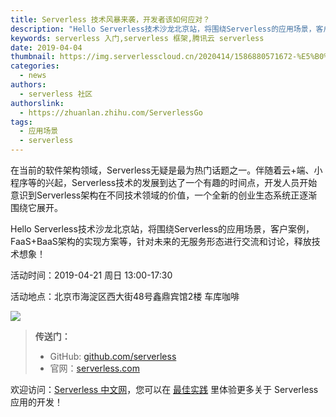 ```yaml
---
title: Serverless 技术风暴来袭，开发者该如何应对？
description: "Hello Serverless技术沙龙北京站，将围绕Serverless的应用场景，客户案例，FaaS+BaaS架构的实现方案等，针对未来的无服务形态进行交流和讨论，释放技术想象！"
keywords: serverless 入门,serverless 框架,腾讯云 serverless
date: 2019-04-04
thumbnail: https://img.serverlesscloud.cn/2020414/1586880571672-%E5%B0%81%E9%9D%A2%E5%9B%BE%20%285%29.png
categories:
  - news
authors:
  - serverless 社区
authorslink:
  - https://zhuanlan.zhihu.com/ServerlessGo
tags:
  - 应用场景
  - serverless
---
```


​在当前的软件架构领域，Serverless无疑是最为热门话题之一。伴随着云+端、小程序等的兴起，Serverless技术的发展到达了一个有趣的时间点，开发人员开始意识到Serverless架构在不同技术领域的价值，一个全新的创业生态系统正逐渐围绕它展开。

Hello Serverless技术沙龙北京站，将围绕Serverless的应用场景，客户案例，FaaS+BaaS架构的实现方案等，针对未来的无服务形态进行交流和讨论，释放技术想象！

活动时间：2019-04-21 周日 13:00-17:30

活动地点：北京市海淀区西大街48号鑫鼎宾馆2楼 车库咖啡    

![](https://img.serverlesscloud.cn/qianyi/YHl6UWa9s601FungezlyQKlJNMnWicwcahEqiaBEXyDmdprY0s5PklAYYBd9qWIJ98bFLMiaCfGw6sHOzziaiag2dhw.jpg)


> **传送门：**
> - GitHub: [github.com/serverless](https://github.com/serverless/serverless/blob/master/README_CN.md) 
> - 官网：[serverless.com](https://serverless.com/)

欢迎访问：[Serverless 中文网](https://serverlesscloud.cn/)，您可以在 [最佳实践](https://serverlesscloud.cn/best-practice) 里体验更多关于 Serverless 应用的开发！
